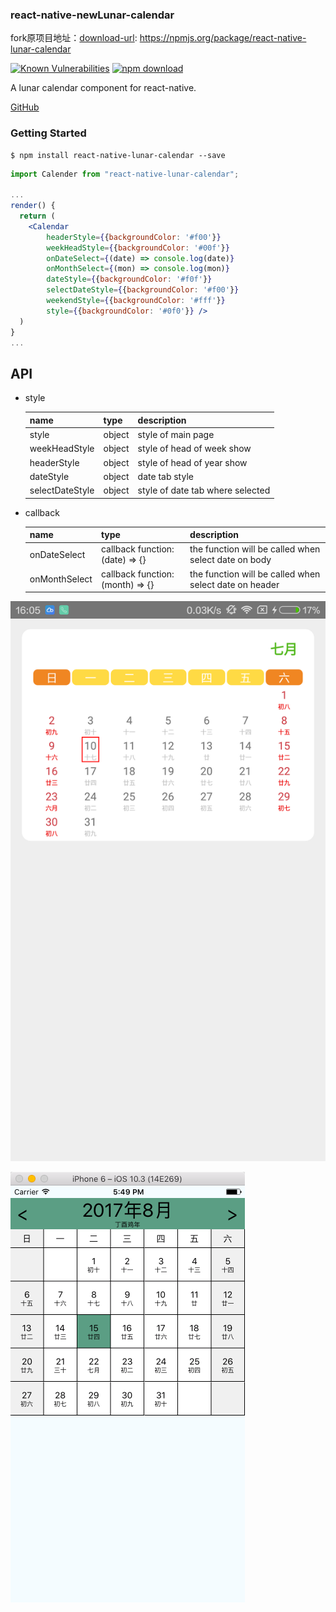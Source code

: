 ### react-native-newLunar-calendar
fork原项目地址：[download-url]: https://npmjs.org/package/react-native-lunar-calendar

[![Known Vulnerabilities][snyk-image]][snyk-url]
[![npm download][download-image]][download-url]

[snyk-image]: https://snyk.io/test/npm/react-native-lunar-calendar/badge.svg?style=flat-square
[snyk-url]: https://snyk.io/test/npm/react-native-lunar-calendar
[download-image]: https://img.shields.io/npm/dm/react-native-lunar-calendar.svg?style=flat-square
[download-url]: https://npmjs.org/package/react-native-lunar-calendar

A lunar calendar component for react-native.

[GitHub](https://github.com/Txiaozhe/react-native-lunar-calendar.git)

### Getting Started

  ```shell
$ npm install react-native-lunar-calendar --save
  ```

```jsx
import Calender from "react-native-lunar-calendar";

...
render() {
  return (
    <Calendar
        headerStyle={{backgroundColor: '#f00'}}
        weekHeadStyle={{backgroundColor: '#00f'}}
        onDateSelect={(date) => console.log(date)}
        onMonthSelect={(mon) => console.log(mon)}
        dateStyle={{backgroundColor: '#f0f'}}
        selectDateStyle={{backgroundColor: '#f00'}}
        weekendStyle={{backgroundColor: '#fff'}}
        style={{backgroundColor: '#0f0'}} />
  )
}
...
```

## API

* style

  | name            | type   | description                      |
  | --------------- | ------ | -------------------------------- |
  | style           | object | style of main page               |
  | weekHeadStyle   | object | style of head of week show       |
  | headerStyle     | object | style of head of year show       |
  | dateStyle       | object | date tab style                   |
  | selectDateStyle | object | style of date tab where selected |

* callback

  | name          | type                             | description                              |
  | ------------- | -------------------------------- | ---------------------------------------- |
  | onDateSelect  | callback function: (date) => {}  | the function will be called when select date on body |
  | onMonthSelect | callback function: (month) => {} | the function will be called when select date on header |

![](https://github.com/Txiaozhe/react-native-lunar-calendar/blob/master/image/calendar.png)

![](https://github.com/Txiaozhe/react-native-lunar-calendar/blob/master/image/calendar2.png)
